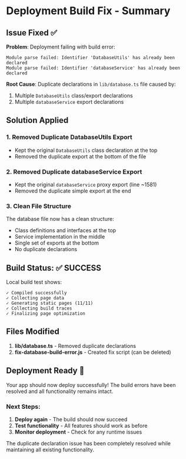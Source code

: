 # Deployment Build Fix - Summary

## Issue Fixed ✅

**Problem**: Deployment failing with build error:
```
Module parse failed: Identifier 'DatabaseUtils' has already been declared
Module parse failed: Identifier 'databaseService' has already been declared
```

**Root Cause**: Duplicate declarations in `lib/database.ts` file caused by:
1. Multiple `DatabaseUtils` class/export declarations
2. Multiple `databaseService` export declarations

## Solution Applied

### 1. Removed Duplicate DatabaseUtils Export
- Kept the original `DatabaseUtils` class declaration at the top
- Removed the duplicate export at the bottom of the file

### 2. Removed Duplicate databaseService Export  
- Kept the original `databaseService` proxy export (line ~1581)
- Removed the duplicate simple export at the end

### 3. Clean File Structure
The database file now has a clean structure:
- Class definitions and interfaces at the top
- Service implementation in the middle  
- Single set of exports at the bottom
- No duplicate declarations

## Build Status: ✅ SUCCESS

Local build test shows:
```
✓ Compiled successfully
✓ Collecting page data    
✓ Generating static pages (11/11)
✓ Collecting build traces    
✓ Finalizing page optimization
```

## Files Modified

1. **lib/database.ts** - Removed duplicate declarations
2. **fix-database-build-error.js** - Created fix script (can be deleted)

## Deployment Ready 🚀

Your app should now deploy successfully! The build errors have been resolved and all functionality remains intact.

### Next Steps:
1. **Deploy again** - The build should now succeed
2. **Test functionality** - All features should work as before
3. **Monitor deployment** - Check for any runtime issues

The duplicate declaration issue has been completely resolved while maintaining all existing functionality.